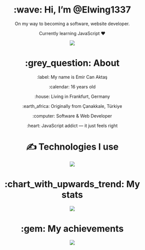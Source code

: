 <div align="center">
<h1> :wave: Hi, I’m @Elwing1337 </h1>
<p> On my way to becoming a software, website developer. </p>
<p> Currently learning JavaScript ❤ </p>

<a href="https://discord.com/users/1286039029455782009"><img src="https://lanyard.cnrad.dev/api/1286039029455782009?bg=1A1A1A&ignoreAppId=&borderRadius=25px&idleMessage=doing%20nothing&theme=dark&showDisplayName=true" /></a>
  
<h1> :grey_question: About </h1>
  <p> :label: My name is Emir Can Aktaş </p>
  <p> :calendar: 16 years old </p>
  <p> :house: Living in Frankfurt, Germany </p>
  <p> :earth_africa: Originally from Çanakkale, Türkiye </p>
  <p> :computer: Software & Web Developer </p>
  <p> :heart: JavaScript addict — it just feels right </p>

<h1> ✍ Technologies I use </h1>
<img src="https://skillicons.dev/icons?i=html,css,js,ts,cs,sass,bootstrap,react,tailwind,discord,mongodb,vscode,visualstudio&theme=dark" />

<h1> :chart_with_upwards_trend: My stats </h1>
<img src="https://github-readme-stats.vercel.app/api?username=Elwing1337&show_icons=true&theme=dark" />

<h1> :gem: My achievements </h1>
<img src="https://github-profile-trophy.vercel.app/?username=Elwing1337&theme=onedark" />
</div>
